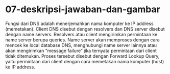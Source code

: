 # 07-deskripsi-jawaban-dan-gambar
Fungsi dari DNS adalah menerjemahkan nama komputer ke IP address (memetakan). Client DNS disebut dengan resolvers dan DNS server disebut dengan name servers. Resolvers atau client mengirimkan permintaan ke name server berupa
queries. Name server akan memproses dengan cara mencek ke local database DNS, menghubungi name server lainnya atau akan mengirimkan “message failure” jika
ternyata permintaan dari client tidak ditemukan. Proses tersebut disebut dengan Forward Lookup Query, yaitu permintaan dari client dengan cara memetakan nama komputer (host) ke IP address.

